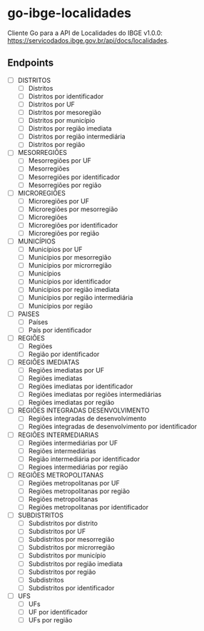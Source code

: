 # go-ibge-localidades
Cliente Go para a API de Localidades do IBGE v1.0.0: https://servicodados.ibge.gov.br/api/docs/localidades.

## Endpoints

- [ ] DISTRITOS
  - [ ] Distritos
  - [ ] Distritos por identificador
  - [ ] Distritos por UF
  - [ ] Distritos por mesoregião
  - [ ] Distritos por município
  - [ ] Distritos por região imediata
  - [ ] Distritos por região intermediária
  - [ ] Distritos por região
- [ ] MESORREGIÕES
  - [ ] Mesorregiões por UF
  - [ ] Mesorregiões
  - [ ] Mesorregiões por identificador
  - [ ] Mesorregiões por região
- [ ] MICROREGIÕES
  - [ ] Microregiões por UF
  - [ ] Microregiões por mesorregião
  - [ ] Microregiões
  - [ ] Microregiões por identificador
  - [ ] Microregiões por região
- [ ] MUNICÍPIOS
  - [ ] Municípios por UF
  - [ ] Municípios por mesorregião
  - [ ] Municípios por microrregião
  - [ ] Municípios
  - [ ] Municípios por identificador
  - [ ] Municípios por região imediata
  - [ ] Municípios por região intermediária
  - [ ] Municípios por região
- [ ] PAISES
  - [ ] Países
  - [ ] País por identificador
- [ ] REGIÕES
  - [ ] Regiões
  - [ ] Região por identificador
- [ ] REGIÕES IMEDIATAS
  - [ ] Regiões imediatas por UF
  - [ ] Regiões imediatas
  - [ ] Regiões imediatas por identificador
  - [ ] Regiões imediatas por regiões intermediárias
  - [ ] Regiões imediatas por região
- [ ] REGIÕES INTEGRADAS DESENVOLVIMENTO
  - [ ] Regiões integradas de desenvolvimento
  - [ ] Regiões integradas de desenvolvimento por identificador
- [ ] REGIÕES INTERMEDIARIAS
  - [ ] Regiões intermediárias por UF
  - [ ] Regiões intermediárias
  - [ ] Região intermediária por identificador
  - [ ] Regioes intermediárias por região
- [ ] REGIÕES METROPOLITANAS
  - [ ] Regiões metropolitanas por UF
  - [ ] Regiões metropolitanas por região
  - [ ] Regiões metropolitanas
  - [ ] Regiões metropolitanas por identificador
- [ ] SUBDISTRITOS
  - [ ] Subdistritos por distrito
  - [ ] Subdistritos por UF
  - [ ] Subdistritos por mesorregião
  - [ ] Subdistritos por microrregião
  - [ ] Subdistritos por município
  - [ ] Subdistritos por região imediata
  - [ ] Subdistritos por região
  - [ ] Subdistritos
  - [ ] Subdistritos por identificador
- [ ] UFS
  - [ ] UFs
  - [ ] UF por identificador
  - [ ] UFs por região
